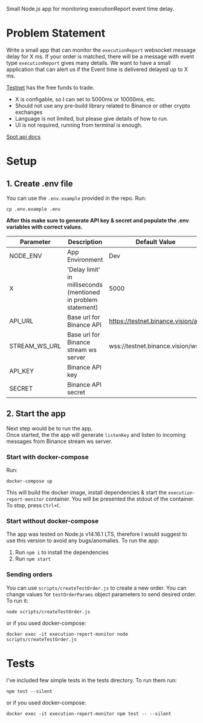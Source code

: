 Small Node.js app for monitoring executionReport event time delay. 

# Problem Statement
Write a small app that can monitor the `executionReport` websocket message delay for X ms. If your order is matched, there will be a message with event type `executionReport` gives many details. We want to have a small application that can alert us if the Event time is delivered delayed up to X ms.

[Testnet](https://testnet.binance.vision/) has the free funds to trade.

* X is configable, so I can set to 5000ms or 10000ms, etc.
* Should not use any pre-build library related to Binance or other crypto exchanges
* Language is not limited, but please give details of how to run.
* UI is not required, running from terminal is enough.

[Spot api docs](https://github.com/binance/binance-spot-api-docs)

# Setup
## 1. Create .env file
You can use the `.env.example` provided in the repo. Run: 
```
cp .env.example .env
```
**After this make sure to generate API key & secret and populate the .env variables with correct values.**

| Parameter | Description | Default Value|
| --- | --- | --- |
| NODE_ENV | App Environment | Dev |
| X | 'Delay limit' in milliseconds (mentioned in problem statement) | 5000 |
| API_URL | Base url for Binance API | https://testnet.binance.vision/api |
| STREAM_WS_URL | Base url for Binance stream ws server | wss://testnet.binance.vision/ws |
| API_KEY | Binance API key | |
| SECRET | Binance API secret | |


## 2. Start the app
Next step would be to run the app.  
Once started, the the app will generate `listenKey` and listen to incoming messages from Binance stream ws server.

### Start with docker-compose
Run: 
```
docker-compose up
```
This will build the docker image, install dependencies & start the `execution-report-monitor` container. You will be presented the stdout of the container. To stop, press `Ctrl+C`.

### Start without docker-compose
The app was tested on Node.js v14.16.1 LTS, therefore I would suggest to use this version to avoid any bugs/anomalies.
To run the app:
1. Run `npm i` to install the dependencies
2. Run `npm start`

### Sending orders
You can use `scripts/createTestOrder.js` to create a new order. You can change values for `testOrderParams` object parameters to send desired order. To run it:
```
node scripts/createTestOrder.js
```

or if you used docker-compose:
```
docker exec -it execution-report-monitor node scripts/createTestOrder.js
```

# Tests
I've included few simple tests in the tests directory. To run them run: 
```
npm test --silent
```
or if you used docker-compose: 
```
docker exec -it execution-report-monitor npm test -- --silent
```